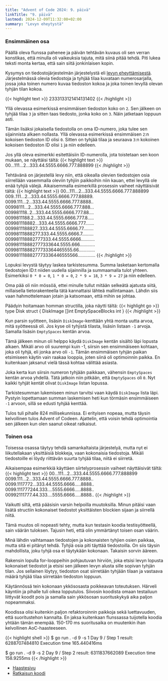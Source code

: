 ```yaml
---
title: "Advent of Code 2024: 9. päivä"
linkTitle: "9. päivä"
lastmod: 2024-12-09T11:32:00+02:00
summary: "Levyn eheytystä"
---
```

### Ensimmäinen osa
Päällä oleva flunssa pahenee ja päivän tehtävän kuvaus oli sen verran konstikas, että minulla oli vaikeuksia tajuta, mitä siinä pitää tehdä. Piti lukea teksti monta kertaa, että sain siitä jonkinlaisen kopin.

Kysymys on tiedostojärjestelmän järjestelystä eli [levyn eheyttämisestä](https://fi.wikipedia.org/wiki/Eheytt%C3%A4minen_(tietotekniikka)). Järjestelmässä olevia tiedostoja ja tyhjää tilaa kuvataan numerosarjalla, jossa joka toinen numero kuvaa tiedoston kokoa ja joka toinen levyllä olevan tyhjän tilan kokoa.

{{< highlight text >}}
2333133121414131402
{{< /highlight >}}

Yllä olevassa esimerkissä ensimmäisen tiedoston koko on `2`. Sen jälkeen on tyhjää tilaa `3` ja sitten taas tiedosto, jonka koko on `3`. Näin jatketaan loppuun asti.

Tämän lisäksi jokaisella tiedostolla on oma ID-numero, joka tulee sen sijainnista alkaen nollasta. Yllä olevassa esimerkissä ensimmäisen `2`:n kokoisen tiedoston ID olisi `0`. Sitten on tyhjää tilaa ja seuraava `3`:n kokoinen kokoisen tiedoston ID olisi `1` ja niin edelleen.

Jos yllä oleva esimerkki esitettäisiin ID-numerolla, jota toistetaan sen koon mukaan, se näyttäisi tältä:
{{< highlight text >}}
00...111...2...333.44.5555.6666.777.888899
{{< /highlight >}}

Tehtävänä on järjestellä levy niin, että oikealla olevien tiedostojen osia siirrellään vasemmalla oleviin tyhjiin paikkoihin niin kauan, ettei levyllä ole enää tyhjiä välejä. Aikaisemmalla esimerkillä prosessin vaiheet näyttäisivät tältä:
{{< highlight text >}}
00...111...2...333.44.5555.6666.777.888899
009..111...2...333.44.5555.6666.777.88889.
0099.111...2...333.44.5555.6666.777.8888..
00998111...2...333.44.5555.6666.777.888...
009981118..2...333.44.5555.6666.777.88....
0099811188.2...333.44.5555.6666.777.8.....
009981118882...333.44.5555.6666.777.......
0099811188827..333.44.5555.6666.77........
00998111888277.333.44.5555.6666.7.........
009981118882777333.44.5555.6666...........
009981118882777333644.5555.666............
00998111888277733364465555.66.............
0099811188827773336446555566..............
{{< /highlight >}}

Lopuksi levystä täytyy laskea tarkistesumma. Summa lasketaan kertomalla tiedostojen ID:t niiden uudella sijainnilla ja summaamalla tulot yhteen. Esimerkiksi `0 * 0 = 0`, `1 * 0 = 0`, `2 * 9 = 18`, `3 * 9 = 27` ja niin edelleen.

Oma pää oli niin mössöä, ettei minulle tullut mitään selkeätä ajatusta siitä, millaisella tietorakenteella tätä kannattaisi lähteä mallintamaan. Lähdin siis vaan hahmottelemaan jotain ja katsomaan, että mihin se johtaa.

Päädyin hoitamaan homman structilla, joka näytti tältä:
{{< highlight go >}}
type Disk struct {
	DiskImage        []int
	EmptySpaceBlocks int
}
{{< /highlight >}}

Kun parsin syötteen, lisäsin `DiskImage`-kenttään yhtä monta uutta arvoa, mitä syötteessä oli. Jos kyse oli tyhjistä tilasta, lisäsin listaan `-1` arvoja. Samalla lisäsin `EmptySpaces` kentän arvoa.

Tämä jälkeen minun oli helppo käydä `DiskImage` kentän sisältö läpi lopusta alkaen. Mikäli arvo oli suurempi kuin -1, siirsin sen ensimmäiseen kohtaan, joka oli tyhjä, eli jonka arvo oli `-1`. Tämän ensimmäisen tyhjän paikan etsimiseen käytin vain raakaa looppia, joten siinä oli optimoinnin paikka. En kuitenkaan jaksanut vielä tässä kohtaa välittää asiasta.

Joka kerta kun siirsin numeron tyhjään paikkaan, vähensin `EmptySpaces` kentän arvoa yhdellä. Tätä jatkoin niin pitkään, että `EmptySpaces` oli `0`. Nyt kaikki tyhjät kentät olivat `DiskImage` listan lopussa.

Tarkistesumman lukemiseen minun tarvitsi vaan käydä `DiskImage` lista läpi. Pystyin lopettamaan summan laskemisen heti kun törmäsin ensimmäiseen `-1` arvoon, sillä se edusti tyhjää kenttää.

Tulos tuli pihalle 824 millisekunnissa. Ei erityisen nopeaa, mutta täysin kelvollinen tulos Advent of Codeen. Ajattelin, että voisin tehdä optimointia sen jälkeen kun olen saanut oikeat ratkaisut.

### Toinen osa

Toisessa osassa täytyy tehdä samankaltaista järjestelyä, mutta nyt ei liikutellakaan yksittäisiä blokkeja, vaan kokonaisia tiedostoja. Mikäli tiedostoille ei löydy riittävän suurta tyhjää tilaa, niitä ei siirretä.

Aikaisempaa esimerkkiä käyttäen siirtelyprosessin vaiheet näyttäisivät tältä:
{{< highlight text >}}
00...111...2...333.44.5555.6666.777.888899
0099.111...2...333.44.5555.6666.777.8888..
0099.1117772...333.44.5555.6666.....8888..
0099.111777244.333....5555.6666.....8888..
00992111777.44.333....5555.6666.....8888..
{{< /highlight >}}

Vaikutti siltä, että pääsisin varsin helpoilla muutoksilla. Minun pitäisi vaan lisätä structiin kokonaiset tiedostot yksittäisten blockien sijaan ja siirrellä niitä.

Tämä muutos oli nopeasti tehty, mutta kun testasin koodia testisyötteellä, sain väärän tuloksen. Tajusin heti, että olin ymmärtänyt toisen osan väärin.

Minä lähdin vaihtamaan tiedostojen ja kokonaisten tyhjien osien paikkaa, mutta sitä ei pitänyt tehdä. Tyhjiä osia piti täyttää tiedostoilla. On siis täysin mahdollista, joku tyhjä osa ei täytykään kokonaan. Takaisin sorvin ääreen.

Rakensin lopulla for-looppeihin pohjautuvan hirviön, joka etsisi levyn lopusta kokonaiset tiedostot ja etsisi sen jälkeen levyn alusta sille sopivan tyhjän tilan. Jos sellainen löytyy, tiedoston osat siirretään tyhjään tilaan ja vastaava määrä tyhjää tilaa siirretään tiedoston loppuun.

Käytännössä tein kokonaan ykkösosasta poikkeavan toteutuksen. Härveli käyntiin ja pihalle tuli oikea lopputulos. Siivosin koodista omaan testailuun liittyvät koodit pois ja samalla sain ykkösosan suorituskykyä aika paljon nopeammaksi.

Koodissa olisi kuitenkin paljon refaktoroinnin paikkoja sekä luettavuuden, että suoritustehon kannalta. En jaksa kuitenkaan flunssassa tuijotella koodia yhtään tämän enempää. 150-170 ms suoritusaika on muutenkin ihan kelvollinen AoC-haasteeseen.


{{< highlight shell >}}
$ go run . -d 9 -s 1
Day 9 / Step 1 result: 6288707484810
Execution time 165.440416ms

$ go run . -d 9 -s 2
Day 9 / Step 2 result: 6311837662089
Execution time 158.9255ms
{{< /highlight >}}

- [Haastesivu](https://adventofcode.com/2024/day/9)
- [Ratkaisun koodi](https://github.com/saaste/advent-of-code-2024/blob/main/pkg/puzzle/9.go)